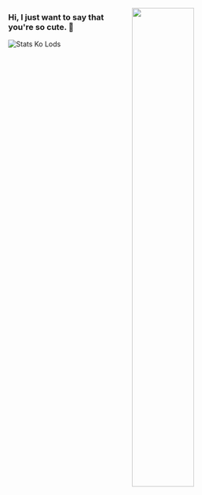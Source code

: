 [<img align="right" width="50%" src="https://github-readme-stats.vercel.app/api?username=NcknmeX&show_icons=true&theme=radical&hide=contribs,issues">](https://metrics.lecoq.io/NcknmeX?template=classic)

### Hi, I just want to say that you're so cute. 👋

![Stats Ko Lods](https://github-readme-stats.vercel.app/api/top-langs/?username=ncknmex&layout=demo)
